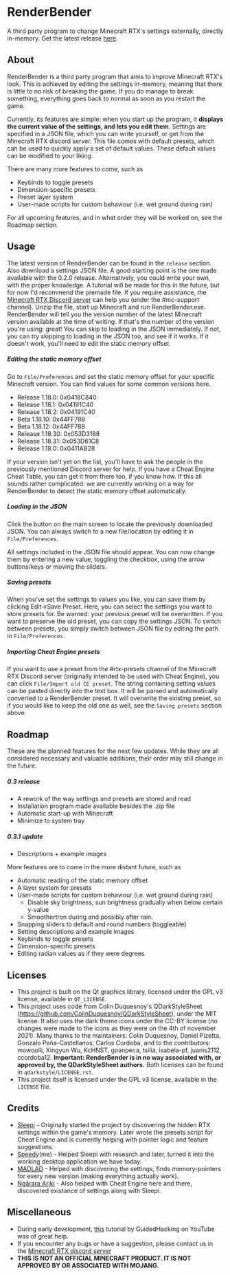 # RenderBender
A third party program to change Minecraft RTX's settings externally, directly in-memory.
Get the latest release [here](https://github.com/SpeedyCodes/RenderBender/releases).

## About
RenderBender is a third party program that aims to improve Minecraft RTX's look.
This is achieved by editing the settings in-memory, meaning that there is little to no risk of breaking the game.
If you do manage to break something, everything goes back to normal as soon as you restart the game.

Currently, its features are simple: when you start up the program, 
it **displays the current value of the settings, and lets you edit them**.
Settings are specified in a JSON file, which you can write yourself, or get from the Minecraft RTX discord server. This file comes with default presets, which can be used to quickly apply a set of default values. These default values can be modified to your liking.

There are many more features to come, such as
- Keybinds to toggle presets
- Dimension-specific presets
- Preset layer system
- User-made scripts for custom behaviour (i.e. wet ground during rain)

For all upcoming features, and in what order they will be worked on, see the Roadmap section.

## Usage

The latest version of RenderBender can be found in the `release` section.
Also download a settings JSON file. A good starting point is the one made available with the 0.2.0 release. Alternatively, you could write your own, with the proper knowledge. A tutorial will be made for this in the future, but for now I'd recommend the premade file.
If you require assistance, the [Minecraft RTX Discord server](https://discord.gg/R56qgBBA9D) can help you (under the #mc-support channel).
Unzip the file, start up Minecraft and run RenderBender.exe.
RenderBender will tell you the version number of the latest Minecraft version available at the time of writing. If that's the number of the version you're using: great! You can skip to loading in the JSON immediately. If not, you can try skipping to loading in the JSON too, and see if it works. If it doesn't work, you'll need to edit the static memory offset.
##### Editing the static memory offset
Go to `File/Preferences` and set the static memory offset for your specific Minecraft version. You can find values for some common versions here.
- Release 1.18.0: 0x0418C840
- Release 1.18.1: 0x04191C40
- Release 1.18.2: 0x04191C40
- Beta 1.18.10: 0x44FF788
- Beta 1.18.12: 0x44FF788
- Release 1.18.30: 0x053D3188
- Release 1.18.31: 0x053D61C8
- Release 1.18.0: 0x0411AB28

If your version isn't yet on the list, you'll have to ask the people in the previously mentioned Discord server for help. If you have a Cheat Engine Cheat Table, you can get it from there too, if you know how. 
If this all sounds rather complicated: we are currently working on a way for RenderBender to detect the static memory offset automatically.
##### Loading in the JSON
Click the button on the main screen to locate the previously downloaded JSON. You can always switch to a new file/location by editing it in `File/Preferences`.

All settings included in the JSON file should appear. 
You can now change them by entering a new value, toggling the checkbox, using the arrow buttons/keys or moving the sliders.

##### Saving presets
When you've set the settings to values you like, you can save them by clicking Edit->Save Preset. Here, you can select the settings you want to store presets for. Be warned: your previous preset will be overwritten. If you want to preserve the old preset, you can copy the settings JSON. To switch between presets, you simply switch between JSON file  by editing the path in `File/Preferences`.

##### Importing Cheat Engine presets
If you want to use a preset from the #rtx-presets channel of the Minecraft RTX Discord server (originally intended to be used with Cheat Engine), you can click `File/Import old CE preset`. The string containing setting values can be pasted directly into the text box. It will be parsed and automatically converted to a RenderBender preset. It will overwrite the existing preset, so if you would like to keep the old one as well, see the `Saving presets` section above. 

## Roadmap

These are the planned features for the next few updates. While they are all considered necessary and valuable additions, their order may still change in the future.

##### 0.3 release
- A rework of the way settings and presets are stored and read
- Installation program made available besides the .zip file
- Automatic start-up with Minecraft
- Minimize to system tray
##### 0.3.1 update
- Descriptions + example images

More features are to come in the more distant future, such as
- Automatic reading of the static memory offset
- A layer system for presets
- User-made scripts for custom behaviour (i.e. wet ground during rain)
    - Disable sky brightness, sun brightness gradually when below certain y-value
    - Smoothertron during and possibly after rain.
- Snapping sliders to default and round numbers (toggleable)
- Setting descriptions and example images
- Keybinds to toggle presets
- Dimension-specific presets
- Editing radian values as if they were degrees
## Licenses

- This project is built on the Qt graphics library, licensed under the GPL v3 license, available in `QT_LICENSE`.
- This project uses code from Colin Duquesnoy's QDarkStyleSheet (https://github.com/ColinDuquesnoy/QDarkStyleSheet), under the MIT license.
It also uses the dark theme icons under the CC-BY license (no changes were made to the icons as they were on the 4th of november 2021). Many thanks to the maintainers: Colin Duquesnoy, Daniel Pizetta, Gonzalo Peña-Castellanos, Carlos Cordoba, and to the contributors: mowoolli, Xingyun Wu, KcHNST, goanpeca, tsilia, isabela-pf, juanis2112, ccordoba12.
**Important: RenderBender is in no way associated with, or approved by, the QDarkStyleSheet authors.**
Both licenses can be found in `qdarkstyle/LICENSE.rst`.
- This project itself is licensed under the GPL v3 license, available in the `LICENSE` file.

## Credits

- [Sleepi](https://github.com/bliksemremi) - Originally started the project by discovering the hidden RTX settings within the game's memory. Later wrote the presets script for Cheat Engine and is currently helping with pointer logic and feature suggestions.
- [Speedy](https://github.com/SpeedyCodes)(me) -  Helped Sleepi with research and later, turned it into the working desktop application we have today.
- [MADLAD](https://github.com/MADLAD3718) - Helped with discovering the settings, finds memory-pointers for every new version (making everything actually work).
- [Ngārara Ariki](https://github.com/Tui-Vao) - Also helped with Cheat Engine here and there, discovered existance of settings along with Sleepi.

## Miscellaneous
- During early development, [this](https://www.youtube.com/watch?v=wiX5LmdD5yk) tutorial by GuidedHacking on YouTube was of great help.
- If you encounter any bugs or have a suggestion, please contact us in the [Minecraft RTX discord server](https://discord.gg/R56qgBBA9D) 
- **THIS IS NOT AN OFFICIAL MINECRAFT PRODUCT. IT IS NOT APPROVED BY OR ASSOCIATED WITH MOJANG.**
